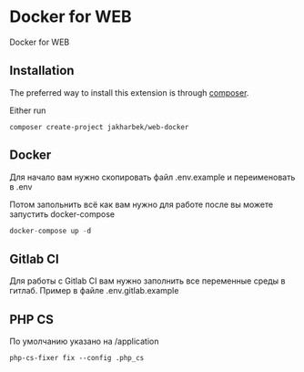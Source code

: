 Docker for WEB
==========
Docker for WEB

Installation
------------

The preferred way to install this extension is through [composer](http://getcomposer.org/download/).

Either run

```
composer create-project jakharbek/web-docker
```


Docker
-----

Для начало вам нужно скопировать файл .env.example и переименовать в .env

Потом запольнить всё как вам нужно для работе после вы можете запустить docker-compose

```php
docker-compose up -d
```

Gitlab CI
-----

Для работы с Gitlab CI вам нужно заполнить все переменные среды в гитлаб. Пример в файле .env.gitlab.example

PHP CS
-----
По умолчанию указано на /application

```
php-cs-fixer fix --config .php_cs
```
